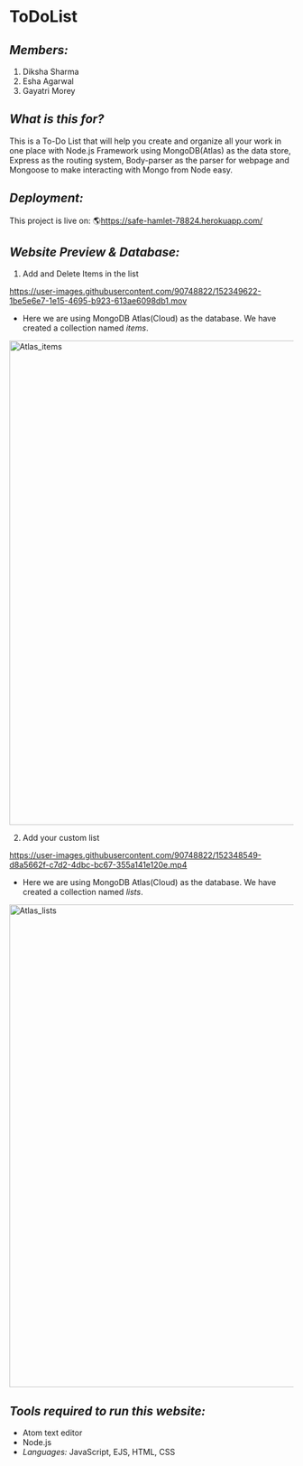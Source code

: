 # ToDoList

## *Members:*

1. Diksha Sharma
2. Esha Agarwal
3. Gayatri Morey

## *What is this for?*
This is a To-Do List that will help you create and organize all your work in one place with Node.js Framework using MongoDB(Atlas) as the data store, Express as the routing system, Body-parser as the parser for webpage and Mongoose to make interacting with Mongo from Node easy.

## *Deployment:*
This project is live on: 🌎https://safe-hamlet-78824.herokuapp.com/

## *Website Preview & Database:*
1) Add and Delete Items in the list

https://user-images.githubusercontent.com/90748822/152349622-1be5e6e7-1e15-4695-b923-613ae6098db1.mov

- Here we are using MongoDB Atlas(Cloud) as the database. We have created a collection named *items*.

<img width="858" alt="Atlas_items" src="https://user-images.githubusercontent.com/90748822/152329900-97908e5f-ded6-461d-9f90-0b82a6f02508.png">

2) Add your custom list

https://user-images.githubusercontent.com/90748822/152348549-d8a5662f-c7d2-4dbc-bc67-355a141e120e.mp4

- Here we are using MongoDB Atlas(Cloud) as the database. We have created a collection named *lists*.

<img width="855" alt="Atlas_lists" src="https://user-images.githubusercontent.com/90748822/152329994-4af07332-97dc-4d0b-b21c-f66edfe094a3.png">

## *Tools required to run this website:*
- Atom text editor
- Node.js
- *Languages:* JavaScript, EJS, HTML, CSS
